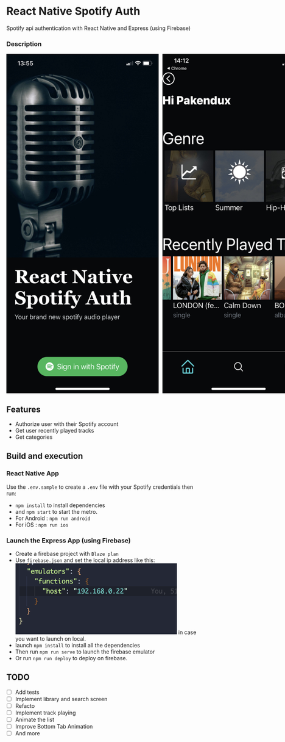 # React Native Spotify Auth

Spotify api authentication with React Native and Express (using Firebase)

### Description

<div style="display: flex;">
  <img src="./screenshots/welcome.jpeg" width="400" height="890" style="margin-right: 10px">
  <img src="./screenshots/home.jpeg" width="400" height="890">
</div>

## Features

- Authorize user with their Spotify account
- Get user recently played tracks
- Get categories
  
## Build and execution

### React Native App
Use the `.env.sample` to create a `.env` file with your Spotify credentials then run: 
  - `npm install` to install dependencies 
  - and `npm start` to start the metro.
  - For Android : `npm run android`
  - For iOS : `npm run ios`

### Launch the Express App (using Firebase)
- Create a firebase project with `Blaze plan`
- Use `firebase.json` and set the local ip address like this: <img src="./screenshots/local_ip.png"> 
  in case you want to launch on local.
- launch `npm install` to install all the dependencies
- Then run `npm run serve` to launch the firebase emulator
- Or run `npm run deploy` to deploy on firebase.

## TODO

- [ ] Add tests
- [ ] Implement library and search screen
- [ ] Refacto
- [ ] Implement track playing
- [ ] Animate the list
- [ ] Improve Bottom Tab Animation
- [ ] And more
